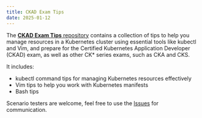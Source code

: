 ```yaml
---
title: CKAD Exam Tips
date: 2025-01-12
---
```


The [**CKAD Exam Tips** repository](https://github.com/miroberes/CKAD-Exam-Tips) contains a collection of tips to help you manage resources in a Kubernetes cluster using essential tools like kubectl and Vim, and prepare for the Certified Kubernetes Application Developer (CKAD) exam, as well as other CK* series exams, such as CKA and CKS.

It includes:

- kubectl command tips for managing Kubernetes resources effectively
- Vim tips to help you work with Kubernetes manifests
- Bash tips

Scenario testers are welcome, feel free to use the [Issues](https://github.com/miroberes/CKAD-Exam-Tips/issues) for communication.